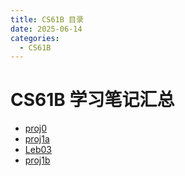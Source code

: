 ```yaml
---
title: CS61B 目录
date: 2025-06-14
categories:
  - CS61B
---
```

# CS61B 学习笔记汇总
- [proj0](/CS61B/proj0)
- [proj1a](/CS61B/proj1a)
- [Leb03](/CS61B/Leb03)
- [proj1b](/CS61B/proj1b)

